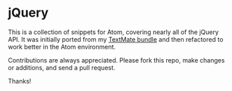 # jQuery

This is a collection of snippets for Atom, covering nearly all of the jQuery API. It was initially ported from my [TextMate bundle](https://github.com/kswedberg/jquery-tmbundle) and then refactored to work better in the Atom environment.

Contributions are always appreciated. Please fork this repo, make changes or additions, and send a pull request.

Thanks!
